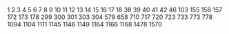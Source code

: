 1
2
3
4
5
6
7
8
9
10
11
12
13
14
15
16
17
18
38
39
40
41
42
46
103
155
156
157
172
173
178
299
300
301
303
304
579
658
710
717
720
723
733
773
778
1094
1104
1111
1145
1146
1149
1164
1166
1168
1478
1570
